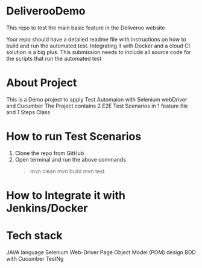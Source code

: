 # DeliverooDemo
This repo to test the main basic feature in the Deliveroo website  

Your repo should have a detailed readme file with instructions on how to build and run the automated test. Integrating it with Docker and a cloud CI solution is a big plus. This submission needs to include all source code for the scripts that run the automated test

# About Project
This is a Demo project to apply Test Automaion with Selenium webDriver and Cucumber
The Project contains 2 E2E Test Scenarios in 1 feature file and 1 Steps Class

# How to run Test Scenarios
1. Clone the repo from GitHub
2. Open terminal and run the above commands
   >mvn clean
   >mvn build
   >mvn test

# How to Integrate it with Jenkins/Docker

# Tech stack
JAVA language
Selenium Web-Driver
Page Object Model (POM) design
BDD with Cucumber
TestNg
